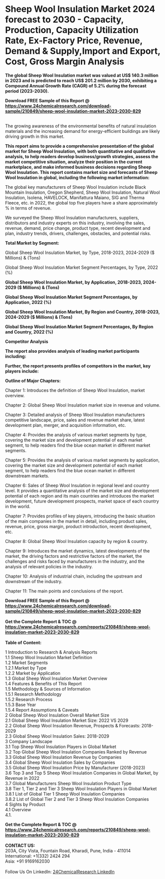 <h1>Sheep Wool Insulation Market 2024 forecast to 2030 - Capacity, Production, Capacity Utilization Rate, Ex-Factory Price, Revenue, Demand &amp; Supply,Import and Export, Cost, Gross Margin Analysis</h1><p><strong>The global Sheep Wool Insulation market was valued at US$ 140.3 million in 2023 and is predicted to reach US$ 201.2 million by 2030, exhibiting a Compound Annual Growth Rate (CAGR) of 5.2% during the forecast period (2023-2030).</strong></p><p>
</p><p></p><div><b>Download FREE Sample of this Report @ 
            <a href="https://www.24chemicalresearch.com/download-sample/210849/sheep-wool-insulation-market-2023-2030-829">
            https://www.24chemicalresearch.com/download-sample/210849/sheep-wool-insulation-market-2023-2030-829</a></b></div><br><p>
</p><p>The growing awareness of the environmental benefits of natural insulation materials and the increasing demand for energy-efficient buildings are likely driving growth in this market.</p><p>
</p><p><strong>This report aims to provide a comprehensive presentation of the global market for Sheep Wool Insulation, with both quantitative and qualitative analysis, to help readers develop business/growth strategies, assess the market competitive situation, analyze their position in the current marketplace, and make informed business decisions regarding Sheep Wool Insulation. This report contains market size and forecasts of Sheep Wool Insulation in global, including the following market information:</strong></p><p>
</p><p>
</p><p>The global key manufacturers of Sheep Wool Insulation include Black Mountain Insulation, Oregon Shepherd, Sheep Wool Insulation, Natural Wool Insulation, Isolena, HAVELOCK, Manifattura Maiano, SIG and Therma Fleece, etc. in 2022, the global top five players have a share approximately % in terms of revenue.</p><p>
We surveyed the Sheep Wool Insulation manufacturers, suppliers, distributors and industry experts on this industry, involving the sales, revenue, demand, price change, product type, recent development and plan, industry trends, drivers, challenges, obstacles, and potential risks.</p><p>
<strong>Total Market by Segment:</strong></p><p>
Global Sheep Wool Insulation Market, by Type, 2018-2023, 2024-2029 ($ Millions) &amp; (Tons)</p><p>
Global Sheep Wool Insulation Market Segment Percentages, by Type, 2022 (%)</p><p>
</p><p>
<strong>Global Sheep Wool Insulation Market, by Application, 2018-2023, 2024-2029 ($ Millions) &amp; (Tons)</strong></p><p>
<strong>Global Sheep Wool Insulation Market Segment Percentages, by Application, 2022 (%)</strong></p><p>
</p><p>
<strong>Global Sheep Wool Insulation Market, By Region and Country, 2018-2023, 2024-2029 ($ Millions) &amp; (Tons)</strong></p><p>
<strong>Global Sheep Wool Insulation Market Segment Percentages, By Region and Country, 2022 (%)</strong></p><p>
</p><p>
<strong>Competitor Analysis</strong></p><p>
<strong>The report also provides analysis of leading market participants including:</strong></p><p>
</p><p>
<strong>Further, the report presents profiles of competitors in the market, key players include:</strong></p><p>
</p><p>
</p><p><strong>Outline of Major Chapters:</strong></p><p>
Chapter 1: Introduces the definition of Sheep Wool Insulation, market overview.</p><p>
Chapter 2: Global Sheep Wool Insulation market size in revenue and volume.</p><p>
Chapter 3: Detailed analysis of Sheep Wool Insulation manufacturers competitive landscape, price, sales and revenue market share, latest development plan, merger, and acquisition information, etc.</p><p>
Chapter 4: Provides the analysis of various market segments by type, covering the market size and development potential of each market segment, to help readers find the blue ocean market in different market segments.</p><p>
Chapter 5: Provides the analysis of various market segments by application, covering the market size and development potential of each market segment, to help readers find the blue ocean market in different downstream markets.</p><p>
Chapter 6: Sales of Sheep Wool Insulation in regional level and country level. It provides a quantitative analysis of the market size and development potential of each region and its main countries and introduces the market development, future development prospects, market space of each country in the world.</p><p>
Chapter 7: Provides profiles of key players, introducing the basic situation of the main companies in the market in detail, including product sales, revenue, price, gross margin, product introduction, recent development, etc.</p><p>
Chapter 8: Global Sheep Wool Insulation capacity by region &amp; country.</p><p>
Chapter 9: Introduces the market dynamics, latest developments of the market, the driving factors and restrictive factors of the market, the challenges and risks faced by manufacturers in the industry, and the analysis of relevant policies in the industry.</p><p>
Chapter 10: Analysis of industrial chain, including the upstream and downstream of the industry.</p><p>
Chapter 11: The main points and conclusions of the report.</p><div><b>Download FREE Sample of this Report @ 
            <a href="https://www.24chemicalresearch.com/download-sample/210849/sheep-wool-insulation-market-2023-2030-829">
            https://www.24chemicalresearch.com/download-sample/210849/sheep-wool-insulation-market-2023-2030-829</a></b></div><br><div><b>Get the Complete Report & TOC @ 
            <a href="https://www.24chemicalresearch.com/reports/210849/sheep-wool-insulation-market-2023-2030-829">
            https://www.24chemicalresearch.com/reports/210849/sheep-wool-insulation-market-2023-2030-829</a></b></div><br>
            <b>Table of Content:</b><p>1 Introduction to Research & Analysis Reports<br />
    1.1 Sheep Wool Insulation Market Definition<br />
    1.2 Market Segments<br />
        1.2.1 Market by Type<br />
        1.2.2 Market by Application<br />
    1.3 Global Sheep Wool Insulation Market Overview<br />
    1.4 Features & Benefits of This Report<br />
    1.5 Methodology & Sources of Information<br />
        1.5.1 Research Methodology<br />
        1.5.2 Research Process<br />
        1.5.3 Base Year<br />
        1.5.4 Report Assumptions & Caveats<br />
2 Global Sheep Wool Insulation Overall Market Size<br />
    2.1 Global Sheep Wool Insulation Market Size: 2022 VS 2029<br />
    2.2 Global Sheep Wool Insulation Revenue, Prospects & Forecasts: 2018-2029<br />
    2.3 Global Sheep Wool Insulation Sales: 2018-2029<br />
3 Company Landscape<br />
    3.1 Top Sheep Wool Insulation Players in Global Market<br />
    3.2 Top Global Sheep Wool Insulation Companies Ranked by Revenue<br />
    3.3 Global Sheep Wool Insulation Revenue by Companies<br />
    3.4 Global Sheep Wool Insulation Sales by Companies<br />
    3.5 Global Sheep Wool Insulation Price by Manufacturer (2018-2023)<br />
    3.6 Top 3 and Top 5 Sheep Wool Insulation Companies in Global Market, by Revenue in 2022<br />
    3.7 Global Manufacturers Sheep Wool Insulation Product Type<br />
    3.8 Tier 1, Tier 2 and Tier 3 Sheep Wool Insulation Players in Global Market<br />
        3.8.1 List of Global Tier 1 Sheep Wool Insulation Companies<br />
        3.8.2 List of Global Tier 2 and Tier 3 Sheep Wool Insulation Companies<br />
4 Sights by Product<br />
    4.1 Overview<br />
        4.1.</p><div><b>Get the Complete Report & TOC @ 
            <a href="https://www.24chemicalresearch.com/reports/210849/sheep-wool-insulation-market-2023-2030-829">
            https://www.24chemicalresearch.com/reports/210849/sheep-wool-insulation-market-2023-2030-829</a></b></div><br><b>CONTACT US:</b><br>
            203A, City Vista, Fountain Road, Kharadi, Pune, India - 411014<br>
            International: +1(332) 2424 294<br>
            Asia: +91 9169162030 <br><br>
            Follow Us On LinkedIn: <a href="https://www.linkedin.com/company/24chemicalresearch/">24ChemicalResearch LinkedIn</a>